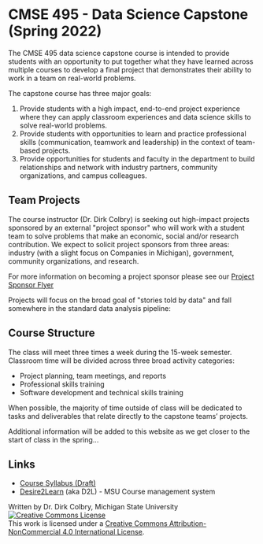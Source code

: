 # CMSE 495 - Data Science Capstone (Spring 2022)

The CMSE 495 data science capstone course is intended to provide students with an opportunity to put together what they have learned across multiple courses to develop a final project that demonstrates their ability to work in a team on real-world problems.

The capstone course has three major goals:
1. Provide students with a high impact, end-to-end project experience where they can apply classroom experiences and data science skills to solve real-world problems. 
2. Provide students with opportunities to learn and practice professional skills (communication, teamwork and leadership) in the context of team-based projects.
3. Provide opportunities for students and faculty in the department to build relationships and network with industry partners, community organizations, and campus colleagues. 

## Team Projects
The course instructor (Dr. Dirk Colbry) is seeking  out high-impact projects sponsored by an external "project sponsor" who will work with a student team to solve problems that make an economic, social and/or research contribution. We expect to solicit project sponsors from three areas: industry (with a slight focus on Companies in Michigan), government, community organizations, and research. 

For more information on becoming a project sponsor please see our [Project Sponsor Flyer](CMSE495_Project_Sponsor_Flyer.pdf)

Projects will focus on the broad goal of "stories told by data" and fall somewhere in the standard data analysis pipeline:

## Course Structure
The class will meet three times a week during the 15-week semester. Classroom time will be divided across three broad activity categories:

- Project planning, team meetings, and reports
- Professional skills training
- Software development and technical skills training

When possible, the majority of time outside of class will be dedicated to tasks and deliverables that relate directly to the capstone teams’ projects.  

Additional information will be added to this website as we get closer to the start of class in the spring...


## Links


- [Course Syllabus (Draft)](Syllabus)
- [Desire2Learn](http://d2l.msu.edu) (aka D2L) - MSU Course management system




Written by Dr. Dirk Colbry, Michigan State University
<a rel="license" href="http://creativecommons.org/licenses/by-nc/4.0/"><img alt="Creative Commons License" style="border-width:0" src="https://i.creativecommons.org/l/by-nc/4.0/88x31.png" /></a><br />This work is licensed under a <a rel="license" href="http://creativecommons.org/licenses/by-nc/4.0/">Creative Commons Attribution-NonCommercial 4.0 International License</a>.
